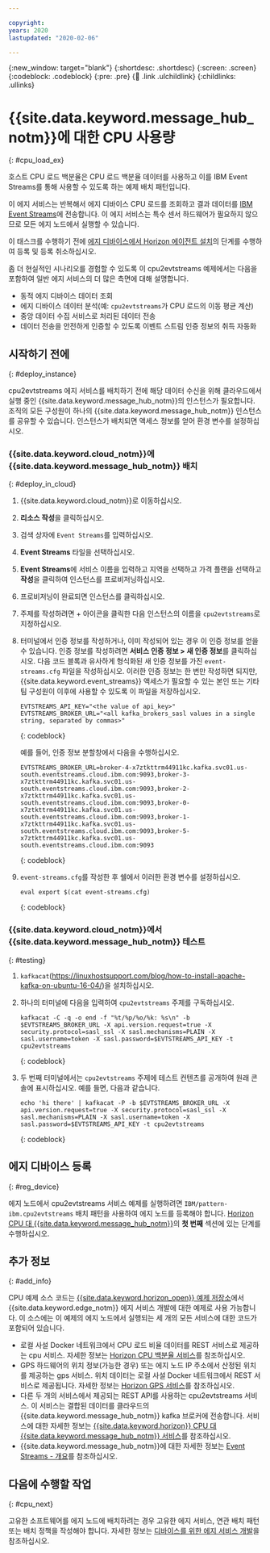 ```yaml
---

copyright:
years: 2020
lastupdated: "2020-02-06"

---
```


{:new_window: target="blank"}
{:shortdesc: .shortdesc}
{:screen: .screen}
{:codeblock: .codeblock}
{:pre: .pre}
{:child: .link .ulchildlink}
{:childlinks: .ullinks}

# {{site.data.keyword.message_hub_notm}}에 대한 CPU 사용량
{: #cpu_load_ex}

호스트 CPU 로드 백분율은 CPU 로드 백분율 데이터를 사용하고 이를 IBM Event Streams를 통해 사용할 수 있도록 하는 예제 배치 패턴입니다.

이 에지 서비스는 반복해서 에지 디바이스 CPU 로드를 조회하고 결과 데이터를 [IBM Event Streams](https://www.ibm.com/cloud/event-streams)에 전송합니다. 이 에지 서비스는 특수 센서 하드웨어가 필요하지 않으므로 모든 에지 노드에서 실행할 수 있습니다.

이 태스크를 수행하기 전에 [에지 디바이스에서 Horizon 에이전트 설치](../installing/registration.md)의 단계를 수행하여 등록 및 등록 취소하십시오.

좀 더 현실적인 시나리오를 경험할 수 있도록 이 cpu2evtstreams 예제에서는 다음을 포함하여 일반 에지 서비스의 더 많은 측면에 대해 설명합니다.

* 동적 에지 디바이스 데이터 조회
* 에지 디바이스 데이터 분석(예: `cpu2evtstreams`가 CPU 로드의 이동 평균 계산)
* 중앙 데이터 수집 서비스로 처리된 데이터 전송
* 데이터 전송을 안전하게 인증할 수 있도록 이벤트 스트림 인증 정보의 취득 자동화

## 시작하기 전에
{: #deploy_instance}

cpu2evtstreams 에지 서비스를 배치하기 전에 해당 데이터 수신을 위해 클라우드에서 실행 중인 {{site.data.keyword.message_hub_notm}}의 인스턴스가 필요합니다. 조직의 모든 구성원이 하나의 {{site.data.keyword.message_hub_notm}} 인스턴스를 공유할 수 있습니다. 인스턴스가 배치되면 액세스 정보를 얻어 환경 변수를 설정하십시오.

### {{site.data.keyword.cloud_notm}}에 {{site.data.keyword.message_hub_notm}} 배치
{: #deploy_in_cloud}

1. {{site.data.keyword.cloud_notm}}로 이동하십시오.

2. **리소스 작성**을 클릭하십시오.

3. 검색 상자에 `Event Streams`를 입력하십시오.

4. **Event Streams** 타일을 선택하십시오.

5. **Event Streams**에 서비스 이름을 입력하고 지역을 선택하고 가격 플랜을 선택하고 **작성**을 클릭하여 인스턴스를 프로비저닝하십시오.

6. 프로비저닝이 완료되면 인스턴스를 클릭하십시오.

7. 주제를 작성하려면 + 아이콘을 클릭한 다음 인스턴스의 이름을 `cpu2evtstreams`로 지정하십시오.

8. 터미널에서 인증 정보를 작성하거나, 이미 작성되어 있는 경우 이 인증 정보를 얻을 수 있습니다. 인증 정보를 작성하려면 **서비스 인증 정보 > 새 인증 정보**를 클릭하십시오. 다음 코드 블록과 유사하게 형식화된 새 인증 정보를 가진 `event-streams.cfg` 파일을 작성하십시오. 이러한 인증 정보는 한 번만 작성하면 되지만, {{site.data.keyword.event_streams}} 액세스가 필요할 수 있는 본인 또는 기타 팀 구성원이 이후에 사용할 수 있도록 이 파일을 저장하십시오.

   ```
   EVTSTREAMS_API_KEY="<the value of api_key>"    EVTSTREAMS_BROKER_URL="<all kafka_brokers_sasl values in a single string, separated by commas>"
   ```
   {: codeblock}
        
   예를 들어, 인증 정보 분할창에서 다음을 수행하십시오.

   ```
   EVTSTREAMS_BROKER_URL=broker-4-x7ztkttrm44911kc.kafka.svc01.us-south.eventstreams.cloud.ibm.com:9093,broker-3-  x7ztkttrm44911kc.kafka.svc01.us-south.eventstreams.cloud.ibm.com:9093,broker-2-x7ztkttrm44911kc.kafka.svc01.us-south.eventstreams.cloud.ibm.com:9093,broker-0-x7ztkttrm44911kc.kafka.svc01.us-south.eventstreams.cloud.ibm.com:9093,broker-1-x7ztkttrm44911kc.kafka.svc01.us-south.eventstreams.cloud.ibm.com:9093,broker-5-x7ztkttrm44911kc.kafka.svc01.us-south.eventstreams.cloud.ibm.com:9093
   ```
   {: codeblock}

9. `event-streams.cfg`를 작성한 후 쉘에서 이러한 환경 변수를 설정하십시오.

   ```
   eval export $(cat event-streams.cfg)
   ```
   {: codeblock}

### {{site.data.keyword.cloud_notm}}에서 {{site.data.keyword.message_hub_notm}} 테스트
{: #testing}

1. `kafkacat`(https://linuxhostsupport.com/blog/how-to-install-apache-kafka-on-ubuntu-16-04/)을 설치하십시오.

2. 하나의 터미널에 다음을 입력하여 `cpu2evtstreams` 주제를 구독하십시오.

    ```
    kafkacat -C -q -o end -f "%t/%p/%o/%k: %s\n" -b $EVTSTREAMS_BROKER_URL -X api.version.request=true -X security.protocol=sasl_ssl -X sasl.mechanisms=PLAIN -X sasl.username=token -X sasl.password=$EVTSTREAMS_API_KEY -t cpu2evtstreams
    ```
    {: codeblock}

3. 두 번째 터미널에서는 `cpu2evtstreams` 주제에 테스트 컨텐츠를 공개하여 원래 콘솔에 표시하십시오. 예를 들면, 다음과 같습니다.

    ```
    echo 'hi there' | kafkacat -P -b $EVTSTREAMS_BROKER_URL -X api.version.request=true -X security.protocol=sasl_ssl -X sasl.mechanisms=PLAIN -X sasl.username=token -X sasl.password=$EVTSTREAMS_API_KEY -t cpu2evtstreams
    ```
    {: codeblock}

## 에지 디바이스 등록
{: #reg_device}

에지 노드에서 cpu2evtstreams 서비스 예제를 실행하려면 `IBM/pattern-ibm.cpu2evtstreams` 배치 패턴을 사용하여 에지 노드를 등록해야 합니다. [Horizon CPU 대 {{site.data.keyword.message_hub_notm}}](https://github.com/open-horizon/examples/blob/master/edge/evtstreams/cpu2evtstreams/README.md)의 **첫 번째** 섹션에 있는 단계를 수행하십시오.

## 추가 정보
{: #add_info}

CPU 예제 소스 코드는 [{{site.data.keyword.horizon_open}} 예제 저장소](https://github.com/open-horizon/examples)에서 {{site.data.keyword.edge_notm}} 에지 서비스 개발에 대한 예제로 사용 가능합니다. 이 소스에는 이 예제의 에지 노드에서 실행되는 세 개의 모든 서비스에 대한 코드가 포함되어 있습니다.

  * 로컬 사설 Docker 네트워크에서 CPU 로드 비율 데이터를 REST 서비스로 제공하는 cpu 서비스. 자세한 정보는 [Horizon CPU 백분율 서비스](https://github.com/open-horizon/examples/tree/master/edge/services/cpu_percent)를 참조하십시오.
  * GPS 하드웨어의 위치 정보(가능한 경우) 또는 에지 노드 IP 주소에서 산정된 위치를 제공하는 gps 서비스. 위치 데이터는 로컬 사설 Docker 네트워크에서 REST 서비스로 제공됩니다. 자세한 정보는 [Horizon GPS 서비스](https://github.com/open-horizon/examples/tree/master/edge/services/gps)를 참조하십시오.
  * 다른 두 개의 서비스에서 제공되는 REST API를 사용하는 cpu2evtstreams 서비스. 이 서비스는 결합된 데이터를 클라우드의 {{site.data.keyword.message_hub_notm}} kafka 브로커에 전송합니다. 서비스에 대한 자세한 정보는 [{{site.data.keyword.horizon}} CPU 대 {{site.data.keyword.message_hub_notm}} 서비스](https://github.com/open-horizon/examples/blob/master/edge/evtstreams/cpu2evtstreams/cpu2evtstreams.md)를 참조하십시오.
  * {{site.data.keyword.message_hub_notm}}에 대한 자세한 정보는 [Event Streams - 개요](https://www.ibm.com/cloud/event-streams?mhsrc=ibmsearch_a&mhq=event%20streams)를 참조하십시오.

## 다음에 수행할 작업
{: #cpu_next}

고유한 소프트웨어를 에지 노드에 배치하려는 경우 고유한 에지 서비스, 연관 배치 패턴 또는 배치 정책을 작성해야 합니다. 자세한 정보는 [디바이스를 위한 에지 서비스 개발](../OH/docs/developing/developing.md)을 참조하십시오.
